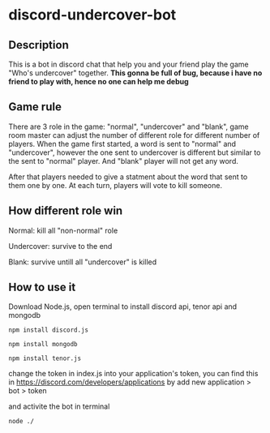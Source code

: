 # discord-undercover-bot

## Description
This is a bot in discord chat that help you and your friend play the game "Who's undercover" together.
**This gonna be full of bug, because i have no friend to play with, hence no one can help me debug**


## Game rule
There are 3 role in the game: "normal", "undercover" and "blank", game room master can adjust the number of different role for different number of players.
When the game first started, a word is sent to "normal" and "undercover", however the one sent to undercover is different but similar to the sent to "normal" player. And "blank" player will not get any word.

After that players needed to give a statment about the word that sent to them one by one. At each turn, players will vote to kill someone. 


## How different role win
Normal: kill all "non-normal" role

Undercover: survive to the end

Blank: survive untill all "undercover" is killed


## How to use it
Download Node.js, open terminal to install discord api, tenor api and mongodb
```
npm install discord.js
```
```
npm install mongodb
```
```
npm install tenor.js
```

change the token in index.js into your application's token, you can find this in https://discord.com/developers/applications by add new application > bot > token

and activite the bot in terminal
```
node ./
```
